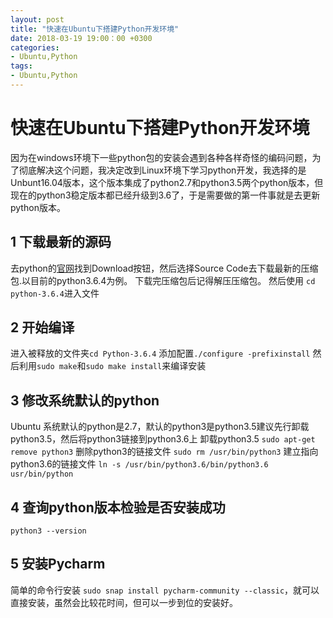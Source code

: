 ```yaml
---
layout: post
title: "快速在Ubuntu下搭建Python开发环境"
date: 2018-03-19 19:00：00 +0300
categories:
- Ubuntu,Python
tags:
- Ubuntu,Python
---
```


# 快速在Ubuntu下搭建Python开发环境

因为在windows环境下一些python包的安装会遇到各种各样奇怪的编码问题，为了彻底解决这个问题，我决定改到Linux环境下学习python开发，我选择的是Unbunt16.04版本，这个版本集成了python2.7和python3.5两个python版本，但现在的python3稳定版本都已经升级到3.6了，于是需要做的第一件事就是去更新python版本。

## 1 下载最新的源码
去python的[官网](https://www.python.org/)找到Download按钮，然后选择Source Code去下载最新的压缩包.以目前的python3.6.4为例。
下载完压缩包后记得解压压缩包。
然后使用 `cd python-3.6.4`进入文件
## 2 开始编译
进入被释放的文件夹`cd Python-3.6.4`
添加配置`./configure -prefixinstall`
然后利用`sudo make`和`sudo make install`来编译安装

## 3 修改系统默认的python
Ubuntu 系统默认的python是2.7，默认的python3是python3.5建议先行卸载python3.5，然后将python3链接到python3.6上
卸载python3.5
`sudo apt-get remove python3`
删除python3的链接文件
`sudo rm /usr/bin/python3`
建立指向python3.6的链接文件
`ln -s /usr/bin/python3.6/bin/python3.6 usr/bin/python`
## 4 查询python版本检验是否安装成功
`python3 --version`

## 5 安装Pycharm
简单的命令行安装 `sudo snap install pycharm-community --classic`，就可以直接安装，虽然会比较花时间，但可以一步到位的安装好。